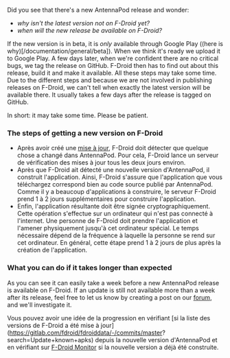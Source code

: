 Did you see that there's a new AntennaPod release and wonder:

* *why isn't the latest version not on F-Droid yet?*
* *when will the new release be available on F-Droid?*

If the new version is in beta, it is *only* available through Google Play ((here
is why)[/documentation/general/beta]). When we think it's ready we upload it to
Google Play. A few days later, when we're confident there are no critical bugs,
we tag the release on GitHub. F-Droid then has to find out about this release,
build it and make it available. All these steps may take some time. Due to the
different steps and because we are not involved in publishing releases on
F-Droid, we can't tell when exactly the latest version will be available there.
It usually takes a few days after the release is tagged on GitHub.

In short: it may take some time. Please be patient.

### The steps of getting a new version on F-Droid

- Après avoir créé une [mise à
jour](https://github.com/AntennaPod/AntennaPod/releases), F-Droid doit
détecter que quelque chose a changé dans AntennaPod. Pour cela, F-Droid lance un
serveur de vérification des mises à jour tous les deux jours environ.
- Après que F-Droid ait détecté une nouvelle version d'AntennaPod, il construit
l'application. Ainsi, F-Droid s'assure que l'application que vous téléchargez
correspond bien au code source publié par AntennaPod. Comme il y a beaucoup
d'applications à construire, le serveur F-Droid prend 1 à 2 jours
supplémentaires pour construire l'application.
- Enfin, l'application résultante doit être signée cryptographiquement. Cette
opération s'effectue sur un ordinateur qui n'est pas connecté à l'internet.
Une personne de F-Droid doit prendre l'application et l'amener physiquement
jusqu'à cet ordinateur spécial. Le temps nécessaire dépend de la fréquence à
laquelle la personne se rend sur cet ordinateur. En général, cette étape prend 1
à 2 jours de plus après la création de l'application.

### What you can do if it takes longer than expected

As you can see it can easily take a week before a new AntennaPod release is
available on F-Droid. If an update is still not available more than a week after
its release, feel free to let us know by creating a post on our
[forum](https://forum.antennapod.org/), and we'll investigate it.

Vous pouvez avoir une idée de la progression en vérifiant [si la liste des
versions de F-Droid a été mise à
jour](https://gitlab.com/fdroid/fdroiddata/-/commits/master?
search=Update+known+apks) depuis la nouvelle version d'AntennaPod et en
vérifiant sur [F-Droid Monitor](https://monitor.f-droid.org/builds/build) si la
nouvelle version a déjà été construite.
